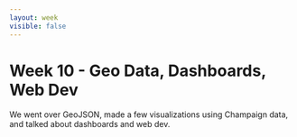 ```yaml
---
layout: week
visible: false
---
```


# Week 10 - Geo Data, Dashboards, Web Dev

We went over GeoJSON, made a few visualizations using Champaign data, and talked about dashboards and web dev.
